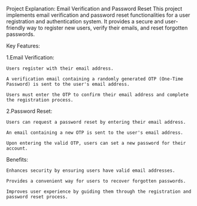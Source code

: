 Project Explanation: Email Verification and Password Reset
This project implements email verification and password reset functionalities for a user registration and authentication system. 
It provides a secure and user-friendly way to register new users, verify their emails, and reset forgotten passwords.

Key Features:

1.Email Verification:

    Users register with their email address.
  
    A verification email containing a randomly generated OTP (One-Time Password) is sent to the user's email address.
  
    Users must enter the OTP to confirm their email address and complete the registration process.

2.Password Reset:

    Users can request a password reset by entering their email address.
  
    An email containing a new OTP is sent to the user's email address.
  
    Upon entering the valid OTP, users can set a new password for their account.

Benefits:

    Enhances security by ensuring users have valid email addresses.
  
    Provides a convenient way for users to recover forgotten passwords.
  
    Improves user experience by guiding them through the registration and password reset process.

